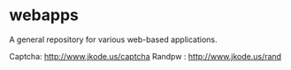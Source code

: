 webapps
=======

A general repository for various web-based applications.

Captcha: http://www.jkode.us/captcha
Randpw : http://www.jkode.us/rand
